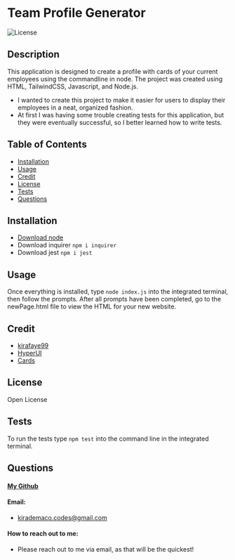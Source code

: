# Team Profile Generator
![License](https://img.shields.io/badge/license-Open-brightgreen)
## Description
This application is designed to create a profile with cards of your current employees using the commandline in node. The project was created using HTML, TailwindCSS, Javascript, and Node.js.
- I wanted to create this project to make it easier for users to display their employees in a neat, organized fashion.
- At first I was having some trouble creating tests for this application, but they were eventually successful, so I better learned how to write tests.
## Table of Contents
- [Installation](#installation)
- [Usage](#usage)
- [Credit](#credit)
- [License](#license)
- [Tests](#tests)
- [Questions](#questions)
## Installation
- [Download node](https://nodejs.org/en/download/)
- Download inquirer `npm i inquirer`
- Download jest `npm i jest`
## Usage
Once everything is installed, type `node index.js` into the integrated terminal, then follow the prompts. After all prompts have been completed, go to the newPage.html file to view the HTML for your new website.
## Credit
- [kirafaye99](https://github.com/kirafaye99)
- [HyperUI](https://www.hyperui.dev/)
- [Cards](https://tailwindcomponents.com/component/wan)
## License
Open License
## Tests
To run the tests type `npm test` into the command line in the integrated terminal.
## Questions
#### [My Github](https://github.com/kirafaye99)
#### Email: 
- kirademaco.codes@gmail.com
#### How to reach out to me:
- Please reach out to me via email, as that will be the quickest!
